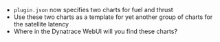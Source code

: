 * ```plugin.json``` now specifies two charts for fuel and thrust
* Use these two charts as a template for yet another group of charts for the satellite latency
* Where in the Dynatrace WebUI will you find these charts?
